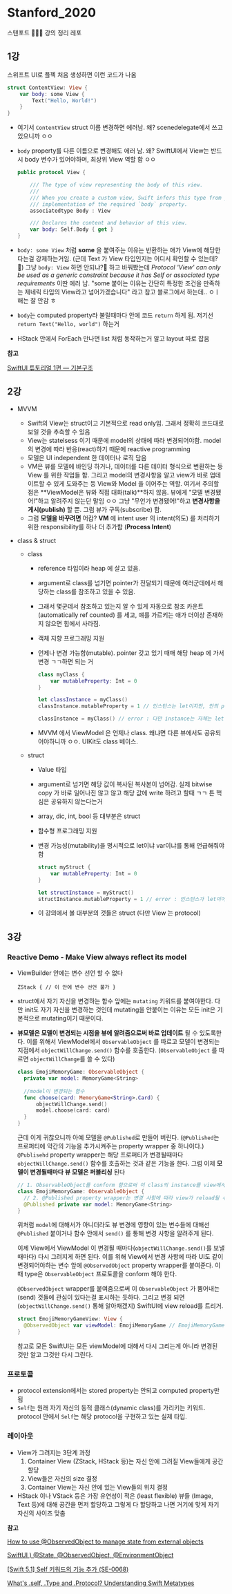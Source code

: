 # Stanford_2020
스탠포드 👨🏻‍🦳 강의 정리 레포



## 1강

  스위프트 UI로 플젝 처음 생성하면 이런 코드가 나옴

```swift
struct ContentView: View {
    var body: some View {
        Text("Hello, World!")
    }
}
```

- 여기서 `ContentView` struct 이름 변경하면 에러남. 왜? scenedelegate에서 쓰고 있으니까 ㅇㅇ

- `body` property를 다른 이름으로 변경해도 에러 남. 왜? SwiftUI에서 View는 반드시 body 변수가 있어야하며, 최상위 View 역할 함 ㅇㅇ

  ```swift 
  public protocol View {
  
      /// The type of view representing the body of this view.
      ///
      /// When you create a custom view, Swift infers this type from your
      /// implementation of the required `body` property.
      associatedtype Body : View
  
      /// Declares the content and behavior of this view.
      var body: Self.Body { get }
  }
  ```

- `body: some View` 처럼 **some** 을 붙여주는 이유는 반환하는 애가 View에 해당한다는걸 강제하는거임. (근데 Text 가 View 타입인지는 어디서 확인할 수 있는데? 🤔) 그냥 `body: View`  하면 안되냐?🤔 하고 바꿔봤는데 *Protocol 'View' can only be used as a generic constraint because it has Self or associated type requirements* 이딴 에러 남. "some 붙이는 이유는 간단히 특정한 조건을 만족하는 제네릭 타입의 View라고 넘어가겠습니다" 라고 참고 블로그에서 하는데.. ㅇㅣ해는 잘 안감 ㅎ

- `body`는 computed property라 불릴때마다 안에 코드 `return` 하게 됨. 저기선 `return Text("Hello, world")` 하는거 

- HStack 안에서 ForEach 만나면 list 처럼 동작하는거 알고 layout 따로 잡음





**참고**

[SwiftUI 튜토리얼 1편 — 기본구조](https://medium.com/harrythegreat/swiftui-%ED%8A%9C%ED%86%A0%EB%A6%AC%EC%96%BC-1%ED%8E%B8-%EA%B8%B0%EB%B3%B8%EA%B5%AC%EC%A1%B0-11e7b589e6de)
## 2강

- MVVM

  - Swift의 View는 struct이고 기본적으로 read only임. 그래서 정확히 코드대로 보일 것을 추측할 수 있음
  - View는 statelsess 이기 때문에 model의 상태에 따라 변경되어야함. model 의 변경에 따라 반응(react)하기 때문에 reactive programming
  - 모델은 UI independent 한 데이터나 로직 담음
  - VM은 뷰를 모델에 바인딩 하거나, 데이터를 다른 데이터 형식으로 변환하는 등  View 를 위한 작업들 함. 그리고  model의 변경사항을 알고 view가 바로 업데이트할 수 있게 도와주는 등 View와 Model 을 이어주는 역할. 여기서 주의할 점은 **ViewModel은 뷰와 직접 대화(talk)**하지 않음. 뷰에게 "모델 변경됐어!"하고 알려주지 않는단 말임 ㅇㅇ 그냥 "무언가 변경됐어!"하고 **변경사항을 게시(publish)** 할 뿐. 그럼 뷰가 구독(subscribe) 함.
  - 그럼 **모델을 바꾸려면** 어캄? **VM** 에 intent user 의 intent(의도) 를 처리하기 위한 responsibility를 하나 더 추가함 (**Process Intent**)

- class & struct

  - class

    - reference 타입이라 heap 에 살고 있음.  

    - argument로 class를 넘기면 pointer가 전달되기 때문에 여러군데에서 해당하는 class를 참조하고 있을 수 있음. 

    - 그래서 몇군데서 참조하고 있는지 알 수 있게 자동으로 참조 카운트(automatically ref counted) 를 세고, 얘를 가르키는 애가 더이상 존재하지 않으면 힙에서 사라짐. 

    - 객체 지향 프로그래밍 지원

    - 언제나 변경 가능함(mutable). pointer 갖고 있기 때매 해당 heap 에 가서 변경 ㄱㄱ하면 되는 거

      ```swift
      class myClass {
          var mutableProperty: Int = 0
      }
      
      let classInstance = myClass()
      classInstance.mutableProperty = 1 // 인스턴스는 let이지만, 안의 property는 변경 가능. 
      
      classInstance = myClass() // error : 다만 instance는 자체는 let이기 때문에 변경 불가
      ```

    - MVVM 에서 ViewModel 은 언제나 class. 왜냐면 다른 뷰에서도 공유되어야하니까 ㅇㅇ. UIKit도 class 베이스. 

  - struct

    - Value 타입

    - argument로 넘기면 해당 값이 복사된 복사본이 넘어감. 실제 bitwise  copy 가 바로 일어나진 않고 않고 해당 값에 write 하려고 할때  ㄱㄱ 튼 핵심은 공유하지 않는다는거

    - array, dic, int, bool 등 대부분은 struct

    - 함수형 프로그래밍 지원

    - 변경 가능성(mutability)을 명시적으로 let이냐 var이냐를 통해 언급해줘야함

      ```swift 
      struct myStruct {
          var mutableProperty: Int = 0
      }
      
      let structInstance = myStruct()
      structInstance.mutableProperty = 1 // error : 인스턴스가 let이어서 안의 property도 변경 불가. 왜냐면 값 타입이라 property 변경되면 인스턴스 자체도 바뀜
      ```

    - 이 강의에서 볼 대부분의 것들은 struct (다만 View 는 protocol)
## 3강

### Reactive Demo - Make View always reflect its model

- ViewBuilder 안에는 변수 선언 할 수 없다 

  `ZStack { // 이 안에 변수 선언 불가 }`

- struct에서 자기 자신을 변경하는 함수 앞에는 `mutating` 키워드를 붙여야한다. 다만 init도 자기 자신을 변경하는 것인데 mutating을 안붙이는 이유는 모든 init은 기본적으로 mutating이기 때문이다. 

- **뷰모델은 모델이 변경되는 시점을 뷰에 알려줌으로써 바로 업데이트** 될 수 있도록한다. 이를 위해서 ViewModel에서 `ObservableObject` 를 따르고 모델이 변경되는 지점에서  `objectWillChange.send()` 함수를 호출한다. (`ObservableObject` 를 따르면 `objectWillChange`를 쓸 수 있다)

  ```swift
  class EmojiMemoryGame: ObservableObject {
    private var model: MemoryGame<String>
    
    //model이 변경되는 함수
    func choose(card: MemoryGame<String>.Card) {
  		objectWillChange.send()
  		model.choose(card: card)
  	}
  }
  ```

  근데 이게 귀찮으니까 아예 모델을 `@Published`로 만들어 버린다. (`@Published`는 프로퍼티에 약간의 기능을 추가시켜주는 property wrapper 중 하나이다.) `@Publisehd` property wrapper는 해당 프로퍼티가 변경될때마다 `objectWillChange.send()` 함수를 호출하는 것과 같은 기능을 한다. 그럼 이제 **모델이 변경될때마다 뷰 모델은 퍼블리싱** 된다

  ```swift
  // 1. ObservableObject를 conform 함으로써 이 class의 instance를 view에서 사용할 수 있고, 변경 사항에 따라 view가 reload 될 수 있다.
  class EmojiMemoryGame: ObservableObject {
    // 2. @Published property wrapper는 변경 사항에 따라 view가 reload될 수 있도록 한다 (SwiftUI에 view reload를 트리거)
    @Published private var model: MemoryGame<String>
  }
  ```

  위처럼 `model`에 대해서가 아니더라도 뷰 변경에 영향이 있는 변수들에 대해선 `@Published` 붙이거나 함수 안에서 `send()` 를 통해 변경 사항을 알려주게 된다.

  이제 View에서 ViewModel 이 변경될 때마다(`objectWillChange.send()`를 보낼 때마다) 다시 그려지게 하면 된다. 이를 위해 View에서 변경 사항에 따라 UI도 같이 변경되어야하는 변수 앞에 `@ObservedObject` property wrapper를 붙여준다. 이때 type은 `ObservableObject` 프로토콜을 conform 해야 한다.

  `@ObservedObject` wrapper를 붙여줌으로써 이 `ObservableObject` 가 뿜어내는(send) 것들에 관심이 있다는걸 표시하는 듯하다. 그리고 변경 되면(`objectWillChange.send()`  통해 알아채겠지) SwiftUI에 view reload를 트리거.

  ```swift
  struct EmojiMemoryGameView: View {
    @ObservedObject var viewModel: EmojiMemoryGame // EmojiMemoryGame: ObservableObject
  }
  ```

  참고로 모든 SwiftUI는 모든 viewModel에 대해서 다시 그리는게 아니라 변경된 것만 알고 그것만 다시 그린다.

### 프로토콜

- protocol extension에서는 stored property는 안되고 computed property만 됨
- `Self`는 원래 자기 자신의 동적 클래스(dynamic class)를 가리키는 키워드. protocol 안에서 `Self`는 해당 protocol을 구현하고 있는 실제 타입. 

### 레이아웃

- View가 그려지는 3단계 과정 
  1. Container View (ZStack, HStack 등)는 자신 안에 그려질 View들에게 공간 할당
  2. View들은 자신의 size 결정
  3. Container View는 자신 안에 있는 View들의 위치 결정
- HStack 이나 VStack 등은 가장 유연성이 적은 (least flexible) 뷰들 (Image, Text 등)에 대해 공간을 먼저 할당하고 그렇게 다 할당하고 나면 거기에 맞게 자기 자신의 사이즈 맞춤

**참고**

[How to use @ObservedObject to manage state from external objects](https://www.hackingwithswift.com/quick-start/swiftui/how-to-use-observedobject-to-manage-state-from-external-objects)

[SwiftUI ) @State, @ObservedObject, @EnvironmentObject](https://zeddios.tistory.com/964)

[[Swift 5.1] Self 키워드의 기능 추가 (SE-0068)](https://seorenn.tistory.com/27)

[What's .self, .Type and .Protocol? Understanding Swift Metatypes](https://swiftrocks.com/whats-type-and-self-swift-metatypes)



